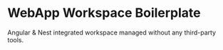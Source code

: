 # WebApp Workspace Boilerplate

Angular & Nest integrated workspace managed without any third-party tools.
